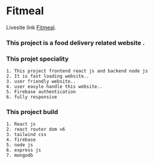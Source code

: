 # Fitmeal

Livesite link [Fitmeal](https://fitmeal-28827.web.app/).

### This project is a food delivery related website . 

### This projet speciality
    1. This project frontend react js and backend node js
    2. It is fast loading website..
    3. user friendly website..
    4. user easyle handle this website..
    5. Firebase authentication
    6. fully responsive
   
### This project build
    1. React js 
    2. react router dom v6
    3. tailwind css
    4. firebase 
    5. node js
    6. express js
    7. mongodb 

